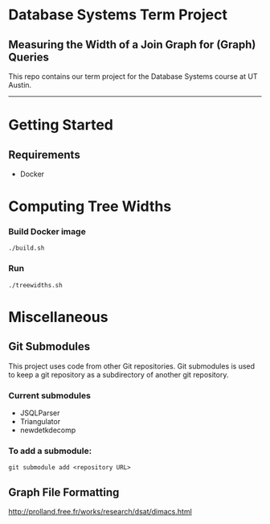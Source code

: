 
# Database Systems Term Project
## Measuring the Width of a Join Graph for (Graph) Queries 

This repo contains our term project for the Database Systems course at UT Austin.

---
# Getting Started

## Requirements
- Docker

# Computing Tree Widths

### **Build Docker image**
```
./build.sh 
```
### **Run**
```
./treewidths.sh
```


# Miscellaneous
## Git Submodules
This project uses code from other Git repositories. Git submodules is used to keep a git repository as a subdirectory of another git repository. 

### Current submodules
- JSQLParser
- Triangulator
- newdetkdecomp

### To add a submodule:
```
git submodule add <repository URL>
```

## Graph File Formatting
http://prolland.free.fr/works/research/dsat/dimacs.html